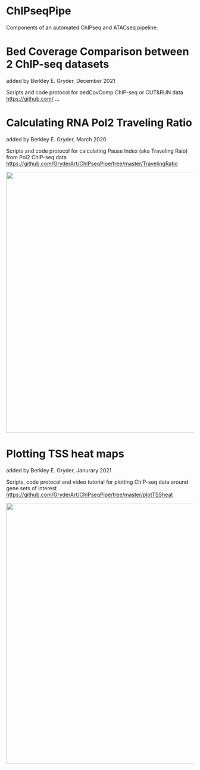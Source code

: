 # ChIPseqPipe
Components of an automated ChIPseq and ATACseq pipeline:

# Bed Coverage Comparison between 2 ChIP-seq datasets
added by Berkley E. Gryder, December 2021

Scripts and code protocol for bedCovComp ChIP-seq or CUT&RUN data
https://github.com/ ...

# Calculating RNA Pol2 Traveling Ratio
added by Berkley E. Gryder, March 2020

Scripts and code protocol for calculating Pause Index (aka Traveling Raio) from Pol2 ChIP-seq data
https://github.com/GryderArt/ChIPseqPipe/tree/master/TravelingRatio


<a href="https://github.com/GryderArt/ChIPseqPipe/blob/master/"><img src="TravelingRatio/TravelingRatio_ExamplePlot.png" width="700"/></a>

# Plotting TSS heat maps
added by Berkley E. Gryder, Janurary 2021

Scripts, code protocol and video tutorial for plotting ChIP-seq data around gene sets of interest
https://github.com/GryderArt/ChIPseqPipe/tree/master/plotTSSheat

<a href="https://github.com/GryderArt/ChIPseqPipe/blob/master/"><img src="plotTSSheat/THZ1_genes_heatmap.png" width="700"/></a>




